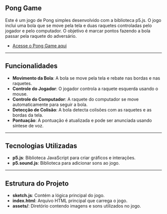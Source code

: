 ## Pong Game

Este é um jogo de Pong simples desenvolvido com a biblioteca p5.js. O jogo inclui uma bola que se move pela tela e duas raquetes controladas pelo jogador e pelo computador. O objetivo é marcar pontos fazendo a bola passar pela raquete do adversário.
- [Acesse o Pong Game aqui](https://josecumaru.github.io/pong-game/)


---

## Funcionalidades

- **Movimento da Bola**: A bola se move pela tela e rebate nas bordas e nas raquetes.
- **Controle do Jogador**: O jogador controla a raquete esquerda usando o mouse.
- **Controle do Computador**: A raquete do computador se move automaticamente para seguir a bola.
- **Detecção de Colisão**: A bola detecta colisões com as raquetes e as bordas da tela.
- **Pontuação**: A pontuação é atualizada e pode ser anunciada usando síntese de voz.

---

## Tecnologias Utilizadas

- **p5.js**: Biblioteca JavaScript para criar gráficos e interações.
- **p5.sound.js**: Biblioteca para adicionar sons ao jogo.

---

## Estrutura do Projeto

- **sketch.js**: Contém a lógica principal do jogo.
- **index.html**: Arquivo HTML principal que carrega o jogo.
- **assets/**: Diretório contendo imagens e sons utilizados no jogo.
